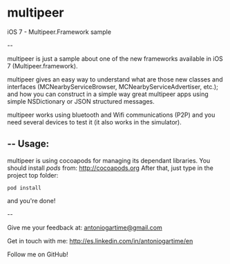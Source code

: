 multipeer
=========

iOS 7 - Multipeer.Framework sample

--

multipeer is just a sample about one of the new frameworks available in iOS 7 (Multipeer.framework).

multipeer gives an easy way to understand what are those new classes and interfaces (MCNearbyServiceBrowser, MCNearbyServiceAdvertiser, etc.); and how you can construct in a simple way great multipeer apps using simple NSDictionary or JSON structured messages.

multipeer works using bluetooth and Wifi communications (P2P) and you need several devices to test it (it also works in the simulator).

--
Usage:
------

multipeer is using cocoapods for managing its dependant libraries. You should install *pods* from: http://cocoapods.org
After that, just type in the project top folder:

    pod install

and you're done!

--

Give me your feedback at: antoniogartime@gmail.com

Get in touch with me: http://es.linkedin.com/in/antoniogartime/en

Follow me on GitHub!
